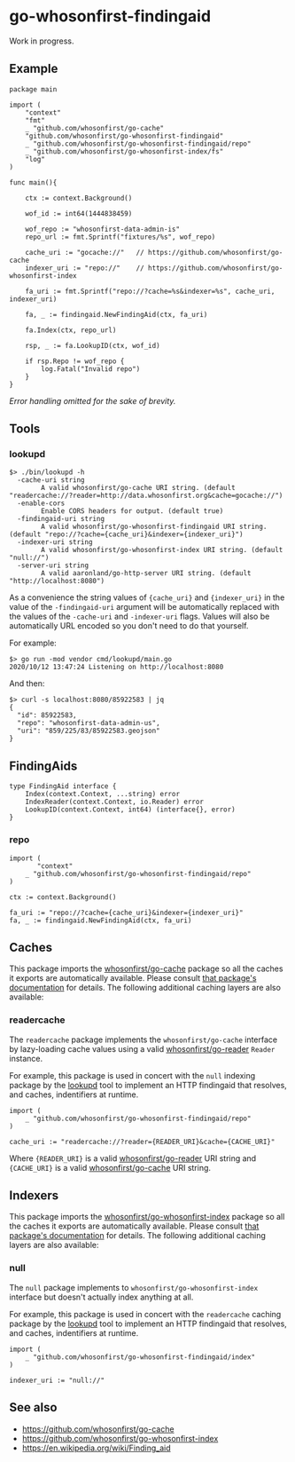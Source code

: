 # go-whosonfirst-findingaid

Work in progress.

## Example

```
package main

import (
	"context"
	"fmt"
	_ "github.com/whosonfirst/go-cache"			
	"github.com/whosonfirst/go-whosonfirst-findingaid"	
	_ "github.com/whosonfirst/go-whosonfirst-findingaid/repo"
	_ "github.com/whosonfirst/go-whosonfirst-index/fs"
	"log"
)

func main(){

	ctx := context.Background()
	
	wof_id := int64(1444838459)

	wof_repo := "whosonfirst-data-admin-is"	
	repo_url := fmt.Sprintf("fixtures/%s", wof_repo)
	
	cache_uri := "gocache://"	// https://github.com/whosonfirst/go-cache
	indexer_uri := "repo://"	// https://github.com/whosonfirst/go-whosonfirst-index
	
	fa_uri := fmt.Sprintf("repo://?cache=%s&indexer=%s", cache_uri, indexer_uri)
	
	fa, _ := findingaid.NewFindingAid(ctx, fa_uri)

	fa.Index(ctx, repo_url)

	rsp, _ := fa.LookupID(ctx, wof_id)

	if rsp.Repo != wof_repo {
		log.Fatal("Invalid repo")
	}
}
```

_Error handling omitted for the sake of brevity._

## Tools

### lookupd

```
$> ./bin/lookupd -h
  -cache-uri string
    	A valid whosonfirst/go-cache URI string. (default "readercache://?reader=http://data.whosonfirst.org&cache=gocache://")
  -enable-cors
    	Enable CORS headers for output. (default true)
  -findingaid-uri string
    	A valid whosonfirst/go-whosonfirst-findingaid URI string. (default "repo://?cache={cache_uri}&indexer={indexer_uri}")
  -indexer-uri string
    	A valid whosonfirst/go-whosonfirst-index URI string. (default "null://")
  -server-uri string
    	A valid aaronland/go-http-server URI string. (default "http://localhost:8080")
```

As a convenience the string values of `{cache_uri}` and `{indexer_uri}` in the value of the `-findingaid-uri` argument will be automatically replaced with the values of the `-cache-uri` and `-indexer-uri` flags. Values will also be automatically URL encoded so you don't need to do that yourself.

For example:

```
$> go run -mod vendor cmd/lookupd/main.go
2020/10/12 13:47:24 Listening on http://localhost:8080
```

And then:

```
$> curl -s localhost:8080/85922583 | jq
{
  "id": 85922583,
  "repo": "whosonfirst-data-admin-us",
  "uri": "859/225/83/85922583.geojson"
}
```

## FindingAids

```
type FindingAid interface {
	Index(context.Context, ...string) error
	IndexReader(context.Context, io.Reader) error
	LookupID(context.Context, int64) (interface{}, error)
}
```

### repo

```
import (
       "context"
	_ "github.com/whosonfirst/go-whosonfirst-findingaid/repo"
)

ctx := context.Background()

fa_uri := "repo://?cache={cache_uri}&indexer={indexer_uri}"
fa, _ := findingaid.NewFindingAid(ctx, fa_uri)
```

## Caches

This package imports the [whosonfirst/go-cache](#) package so all the caches it exports are automatically available. Please consult [that package's documentation](#) for details. The following additional caching layers are also available:

### readercache

The `readercache` package implements the `whosonfirst/go-cache` interface by lazy-loading cache values using a valid [whosonfirst/go-reader](#) `Reader` instance. 

For example, this package is used in concert with the `null` indexing package by the [lookupd](cmd/lookupd) tool to implement an HTTP findingaid that resolves, and caches, indentifiers at runtime.

```
import (
	_ "github.com/whosonfirst/go-whosonfirst-findingaid/repo"
)

cache_uri := "readercache://?reader={READER_URI}&cache={CACHE_URI}"
```

Where `{READER_URI}` is a valid [whosonfirst/go-reader](#) URI string and `{CACHE_URI}` is a valid [whosonfirst/go-cache](#) URI string.

## Indexers

This package imports the [whosonfirst/go-whosonfirst-index](#) package so all the caches it exports are automatically available. Please consult [that package's documentation](#) for details. The following additional caching layers are also available:

### null

The `null` package implements to `whosonfirst/go-whosonfirst-index` interface but doesn't actually index anything at all.

For example, this package is used in concert with the `readercache` caching package by the [lookupd](cmd/lookupd) tool to implement an HTTP findingaid that resolves, and caches, indentifiers at runtime.

```
import (
	_ "github.com/whosonfirst/go-whosonfirst-findingaid/index"
)

indexer_uri := "null://"
```

## See also

* https://github.com/whosonfirst/go-cache
* https://github.com/whosonfirst/go-whosonfirst-index
* https://en.wikipedia.org/wiki/Finding_aid